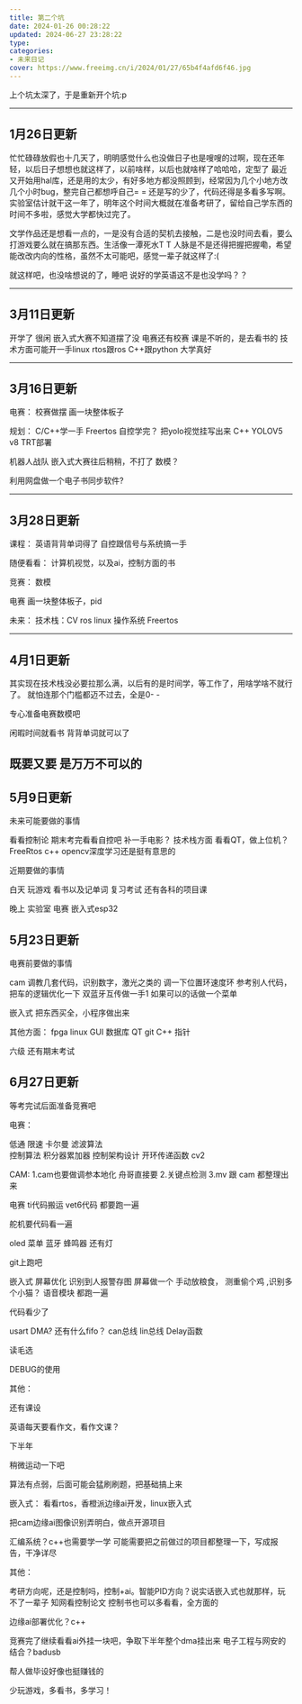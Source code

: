 ```yaml
---
title: 第二个坑
date: 2024-01-26 00:28:22
updated: 2024-06-27 23:28:22
type:
categories:
- 未来日记
cover: https://www.freeimg.cn/i/2024/01/27/65b4f4afd6f46.jpg
---
```


上个坑太深了，于是重新开个坑:p

---------------------
1月26日更新
---
忙忙碌碌放假也十几天了，明明感觉什么也没做日子也是嗖嗖的过啊，现在还年轻，以后日子想想也就这样了，以前啥样，以后也就啥样了哈哈哈，定型了
最近又开始用hal库，还是用的太少，有好多地方都没照顾到，经常因为几个小地方改几个小时bug，整完自己都想呼自己= = 还是写的少了，代码还得是多看多写啊。
实验室估计就干这一年了，明年这个时间大概就在准备考研了，留给自己学东西的时间不多啦，感觉大学都快过完了。

文学作品还是想看一点的，一是没有合适的契机去接触，二是也没时间去看，要么打游戏要么就在搞那东西。生活像一潭死水T T 
人脉是不是还得把握把握嘞，希望能改改内向的性格，虽然不太可能吧，感觉一辈子就这样了:(

就这样吧，也没啥想说的了，睡吧
说好的学英语这不是也没学吗？？

---------------------
3月11日更新
---
开学了
很闲
嵌入式大赛不知道摆了没
电赛还有校赛
课是不听的，是去看书的
技术方面可能开一手linux
rtos跟ros
C++跟python
大学真好

---------------------
3月16日更新
---
电赛：
校赛做摆
画一块整体板子

规划：
C/C++学一手
Freertos
自控学完？
把yolo视觉挂写出来 C++ YOLOV5 v8 TRT部署

机器人战队
嵌入式大赛往后稍稍，不打了 数模？

利用网盘做一个电子书同步软件?

---------------------
3月28日更新
---
课程：
英语背背单词得了
自控跟信号与系统搞一手

随便看看：
计算机视觉，以及ai，控制方面的书


竞赛：
数模

电赛   画一块整体板子，pid

未来：
技术栈：CV ros linux 操作系统 Freertos

---------------------
4月1日更新
---


其实现在技术栈没必要拉那么满，以后有的是时间学，等工作了，用啥学啥不就行了。
就怕连那个门槛都迈不过去，全是0- -

专心准备电赛数模吧

闲暇时间就看书 背背单词就可以了

既要又要 是万万不可以的
---------------------
5月9日更新
---

未来可能要做的事情

看看控制论
期末考完看看自控吧
补一手电影？
技术栈方面
看看QT，做上位机？
FreeRtos
c++ opencv深度学习还是挺有意思的

近期要做的事情

白天
玩游戏
看书以及记单词
复习考试
还有各科的项目课

晚上
实验室 
电赛 嵌入式esp32

5月23日更新
---
电赛前要做的事情

cam 调教几套代码，识别数字，激光之类的
调一下位置环速度环 参考别人代码，把车的逻辑优化一下
双蓝牙互传做一手1
如果可以的话做一个菜单

嵌入式 把东西买全，小程序做出来

其他方面：
fpga linux GUI 数据库
QT git C++ 指针

六级
还有期末考试




6月27日更新
---
等考完试后面准备竞赛吧


电赛：









低通 限速 卡尔曼 滤波算法  
控制算法   积分器累加器  控制架构设计 开环传递函数
cv2


CAM:
1.cam也要做调参本地化 舟哥直接要 
2.关键点检测
3.mv 跟 cam 都整理出来 

电赛 ti代码搬运 vet6代码 都要跑一遍 


舵机要代码看一遍

oled 菜单 蓝牙 蜂鸣器 还有灯

git上跑吧



  


嵌入式  屏幕优化  识别到人报警存图  屏幕做一个 手动放粮食， 测重偷个鸡  ,识别多个小猫？   语音模块
都跑一遍




代码看少了



usart DMA? 还有什么fifo？
can总线 lin总线
Delay函数



读毛选


DEBUG的使用

其他：

还有课设

英语每天要看作文，看作文课？

下半年

稍微运动一下吧


算法有点弱，后面可能会猛刷刷题，把基础搞上来 


嵌入式：
看看rtos，香橙派边缘ai开发，linux嵌入式

把cam边缘ai图像识别弄明白，做点开源项目

汇编系统？c++也需要学一学
可能需要把之前做过的项目都整理一下，写成报告，干净详尽

其他：

考研方向呢，还是控制吗，控制+ai。智能PID方向？说实话嵌入式也就那样，玩不了一辈子
知网看控制论文
控制书也可以多看看，全方面的


边缘ai部署优化？c++


竞赛完了继续看看ai外挂一块吧，争取下半年整个dma挂出来
电子工程与网安的结合？badusb

帮人做毕设好像也挺赚钱的

少玩游戏，多看书，多学习！